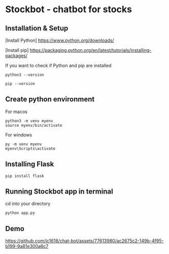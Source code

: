 # Stockbot - chatbot for stocks

## Installation & Setup

[Install Python] https://www.python.org/downloads/

[Install pip] https://packaging.python.org/en/latest/tutorials/installing-packages/

If you want to check if Python and pip are installed

```
python3 --version
```
```
pip --version
```

## Create python environment

For macos
```
python3 -m venv myenv
source myenv/bin/activate
```

For windows
```
py -m venv myenv
myenv\Scripts\activate
```

## Installing Flask

```
pip install flask
```

## Running Stockbot app in terminal

cd into your directory

```
python app.py
```

## Demo

https://github.com/ic1618/chat-bot/assets/77613980/ac2675c2-149b-4f95-b199-9a81e300a6c7

